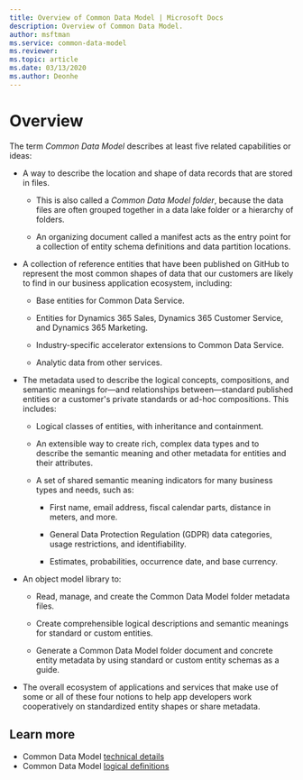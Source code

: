 ```yaml
---
title: Overview of Common Data Model | Microsoft Docs
description: Overview of Common Data Model.
author: msftman
ms.service: common-data-model
ms.reviewer:
ms.topic: article
ms.date: 03/13/2020
ms.author: Deonhe
---
```


# Overview

The term *Common Data Model* describes at least five related capabilities or ideas:

-   A way to describe the location and shape of data records that are stored in files.

    -   This is also called a *Common Data Model folder*, because the data files are often grouped together in a data lake folder or a hierarchy of folders.

    -   An organizing document called a manifest acts as the entry point for a collection of entity schema definitions and data partition locations.

-   A collection of reference entities that have been published on GitHub to represent the most common shapes of data that our customers are likely to find in our business application ecosystem, including:

    -   Base entities for Common Data Service.

    -   Entities for Dynamics 365 Sales, Dynamics 365 Customer Service, and
        Dynamics 365 Marketing.

    -   Industry-specific accelerator extensions to Common Data Service.

    -   Analytic data from other services.

-   The metadata used to describe the logical concepts, compositions, and semantic meanings for—and relationships between—standard published entities or a customer's private standards or ad-hoc compositions. This includes:

    -   Logical classes of entities, with inheritance and containment.

    -   An extensible way to create rich, complex data types and to describe the semantic meaning and other metadata for entities and their attributes.

    -   A set of shared semantic meaning indicators for many business types and needs, such as:

        -   First name, email address, fiscal calendar parts, distance in meters, and more.

        -   General Data Protection Regulation (GDPR) data categories, usage restrictions, and identifiability.

        -   Estimates, probabilities, occurrence date, and base currency.

-   An object model library to:

    -   Read, manage, and create the Common Data Model folder metadata files.

    -   Create comprehensible logical descriptions and semantic meanings for standard or custom entities.

    -   Generate a Common Data Model folder document and concrete entity metadata by using standard or custom entity schemas as a guide.

-   The overall ecosystem of applications and services that make use of some or all of these four notions to help app developers work cooperatively on standardized entity shapes or share metadata.

## Learn more

- Common Data Model [technical details](technical-details.md)
- Common Data Model [logical definitions](logical-definitions.md)
